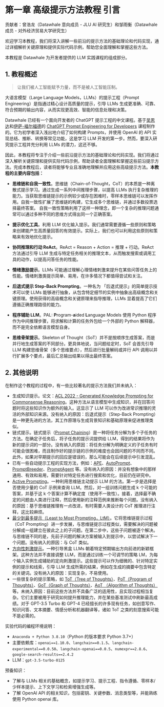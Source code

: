 ﻿# 第一章  高级提示方法教程  引言


贡献者：曾浩龙（Datawhale 意向成员 - JLU AI 研究生）和邹雨衡（Datawhale 成员 - 对外经济贸易大学研究生）

欢迎学习本教程，我们将深入讲解一些前沿的提示方法的基础理论和代码实现，通过详细解析关键原理和提供实际代码示例，帮助您全面理解和掌握这些方法。

本教程是 Datawhale 为开发者提供的 LLM 实践课程的组成部分。


## 1. 教程概述


> 让我们被人工智能赋予力量，而不是被人工智能压制。

大语言模型（Large Language Models，LLMs）的提示工程（Prompt Engineering）是指通过精心设计高质量的提示，引导 LLMs 生成更准确、可靠、符合预期的输出内容，从而实现更高效、智能的信息处理和决策。

Datawhale 已经有一个面向开发者的 ChatGPT 提示工程的中文课程。基于[吴恩达](https://www.andrewng.org/)和[伊萨-福尔福德](https://twitter.com/isafulf)的 [ChatGPT Prompt Engineering for Developers](https://www.deeplearning.ai/short-courses/chatgpt-prompt-engineering-for-developers/) 课程制作的。它为初学者深入浅出地介绍了如何构建 Prompts，并使用 OpenAI 的 API 实现总结、推断、转换等常见功能，这是学习 LLM 开发的第一步。然而，要深入研究提示工程并充分利用 LLMs 的潜力，这还不够。

因此，本教程将专注于介绍一些前沿提示方法的基础理论和代码实现。我们将通过深入解析关键原理和提供实际代码示例，帮助读者全面理解和掌握这些前沿提示方法。完成本教程后，读者将能够专业且准确地理解并应用这些高级提示方法。**本教程的主要内容包括：**

- **思维链和自我一致性**。思维链（Chain-of-Thought，CoT）的本质是一种离散式提示学习。通过生成一系列中间推理步骤，以提高 LLMs 执行复杂推理的能力。当获取思维链提示的示例较少或存在困难时，零样本思维链可以发挥作用。自我一致性扩展了思维链的构建，它生成多个思维链，并通过多数投票选择最终答案。 自我一致性策略利用了这样一种理念，即一个复杂的推理问题通常可以通过多种不同的思维方式得出同一个正确答案。

- **提示优化工具**。利用 LLM 优化输入提示。我们通常需要遵循一些原则和策略来创建能产生高质量回答的有效提示。实际上，我们也可以利用这些原则和策略来有效地优化提示。

- **协同推理和行动 ReAct**。ReAct = Reason + Action = 推理 + 行动。ReAct 方法通过引导 LLM 生成与特定任务相关的推理文本，从而触发搜索或调用工具的动作，以提高问答任务的性能。

- **情绪激励提示**。LLMs 可能通过理解心理情绪刺激来提升在某些问答任务上的性能。情绪刺激类提示简单、易用，在许多情况下都值得尝试和关注。

- **后退式提示 Step-Back Prompting**。一种名为 「后退式提示」的简单提示技术可以使 LLMs 能够进行抽象，从包含特定细节的实例中抽象出高级概念和关键原理。使用获得的高级概念和关键原理来指导推理，LLMs 显着提高了它们遵循正确推理路径的能力。

- **程序辅助 LLM**。PAL: **P**rogram-**a**ided **L**anguage Models 使用 Python 程序作为中间推理步骤，将求解和计算的任务外包给一个外部的 Python 解释器，而不是完全依赖语言模型自身。

- **思维骨架提示**。Skeleton of Thought（SoT）并不是按顺序生成答案，而是并行地生成答案的不同部分。更具体地说，当问题给定时，SoT 会首先引导 LLM 构建思维骨架（多个思维要点），然后进行批量解码或并行 API 调用以并行扩展多个要点，最后汇总输出结果以得出最终答案。


## 2. 其他说明


在制作这个教程的过程中，有一些比较著名的提示方法我们并未纳入：
- 生成知识提示。论文：[ACL 2022 - Generated Knowledge Prompting for Commonsense Reasoning](https://arxiv.org/abs/2110.08387)。这种方法从语言模型中生成知识，并在回答问题时将这些知识作为额外的输入。这显示了 LLM 可以作为改进常识推理的灵活的外部知识来源。没有纳入的原因：后退式提示（Step-Back Prompting）是一种更先进的方法，其工作原理与生成背景知识和基础原理来促进推理类似。
- 链式提示。链式提示（[Prompt Chaining](https://docs.anthropic.com/claude/docs/prompt-chaining)）是一种将任务分解为多个子任务的方法。在确定子任务后，将子任务的提示词提供给 LLM，得到的结果将作为新的提示词的一部分。没有纳入的原因：将任务分解为明确定义的子任务有时可能会很困难，而且制作好的提示链的示例的难度也会因问题的不同而不同。此外，如果对早期提示的回应是错误的，那么可能会在后续提示中引发混乱。
- 已有一些自动提示工程的实现方法，例如：[APE](https://openreview.net/forum?id=92gvk82DE-)、[AutoPrompt](https://aclanthology.org/2020.emnlp-main.346.pdf)、[PromptBreeder](https://arxiv.org/pdf/2309.16797.pdf)、[PromptAgent](https://arxiv.org/abs/2310.16427) 等。没有纳入的原因：并没有想象中的那样通用、有效和易用，需要针对特定任务进行搜索和优化，目前仍在研究中。
- [Active Prompting](https://arxiv.org/pdf/2302.12246.pdf)。一种利用思维链主动提示 LLM 的方法。第一步是选择是否使用少量的 CoT 示例来查询 LLM。然后，对一组训练问题生成 k 个可能的答案，并基于这 k 个答案计算不确定度（使用不一致性）。接着，选择最不确定的问题由人类进行注释，然后使用新的注释范例来推断每个问题。没有纳入的原因：基于思维链推理有一点改进，有时需要人类设计的 CoT 推理进行注释，这比较麻烦。
- [最少到最多提示（Least to Most Prompting，LtM）](https://openreview.net/forum?id=WZH7099tgfM)。它将思维链提示过程（CoT Prompting）进一步发展，与思维链提示过程类似，需要解决的问题被分解成一组建立在彼此之上的子问题。在第二步中，这些子问题被逐个解决。与思维链不同的是，先前子问题的解决方案被输入到提示中，以尝试解决下一个问题。没有纳入的原因：与 CoT 类似。
- [方向性刺激提示](https://arxiv.org/pdf/2302.11520.pdf)。一种引导黑盒 LLMs 朝着特定预期输出方向前进的新颖框架。这种方法并不直接调整 LLM，而是通过训练一个可调节的策略 LM，为每个输入实例生成辅助的定向刺激提示。这些提示可以作为细微的、针对特定实例的提示和线索，引导 LLM 生成所需的结果，例如在生成的摘要中包含特定的关键词。没有纳入的原因：实现复杂，不易使用。
- 一些很复杂的提示策略，如 [ToT（Tree of Thoughts）](https://arxiv.org/abs/2305.10601)、[PoT（Program of Thoughts）](https://openreview.net/forum?id=YfZ4ZPt8zd)、[GoT（Graph of Thoughts）](https://arxiv.org/abs/2308.09687)、[AoT （Algorithm of Thoughts）](https://arxiv.org/abs/2308.10379)等。未纳入原因：目前这些方法并不具备广泛的适用性，且实现过程相当复杂。它们主要被用于研究如何提升推理能力，并在某些基准测试中刷新最高成绩。对于 GPT-3.5 Turbo 和 GPT-4 已经擅长的许多现有任务，如创意写作、知识问答、文本摘要、情感分析和机器翻译等，诸如 ToT 之类的刻意搜索可能不是必需的。


实验代码的编程环境说明：
- `Anaconda + Python 3.8.10`（Python 的版本要求 Python 3.7+）
- 主要依赖库：`openai==1.10.0`、`langchain==0.1.5`、`langchain-experimental==0.0.50`、`langchain-openai==0.0.5`、`numexpr==2.8.6`、`google-search-results==2.4.2`
- LLM：`gpt-3.5-turbo-0125`


预备知识：
- 了解与 LLMs 相关的基础概念，如提示学习、提示工程、指令遵循、零样本/少样本提示、上下文学习和检索增强生成等。
- 了解 OpenAI API 的相关知识，包括密钥、关键参数、消息类型等，并能熟练使用 Python openai 库。

